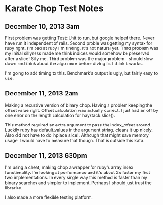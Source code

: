 Karate Chop Test Notes
======================

December 10, 2013 3am
---------------------
First problem was getting Test::Unit to run, but google helped there. Never have run it independent of rails.
Second proble was getting my syntax for ruby right. I'm bad at ruby I'm finding. It's not natural yet.
Third problem was my initial sillyness made me think indices would somehow be preserved after a slice! Silly me.
Third problem was the major problem. I should slow down and think about the algo more before diving in. I think it works.

I'm going to add timing to this.
Benchmark's output is ugly, but fairly easy to use.

December 11, 2013 2am
---------------------
Making a recursive version of binary chop. Having a problem keeping the offset value right. Offset calculation was actually correct. I just had an off by one error on the length calculation for haystack.slice().

This method required an extra argument to pass the index_offset around. Luckily ruby has default_values in the argument string. cleans it up  nicely. Also did not have to do inplace slice!. Although that might save memory usage. I would have to measure that though. That is outside this kata.

December 11, 2013 630pm
-----------------------
I'm using a cheat, making chop a wrapper for ruby's array.index functionality. I'm looking at performance and it's about 2x faster my first two implementations.
In every single way this method is faster than my binary searches and simpler to implement. Perhaps I should just trust the libraries.

I also made a more flexible testing platform.